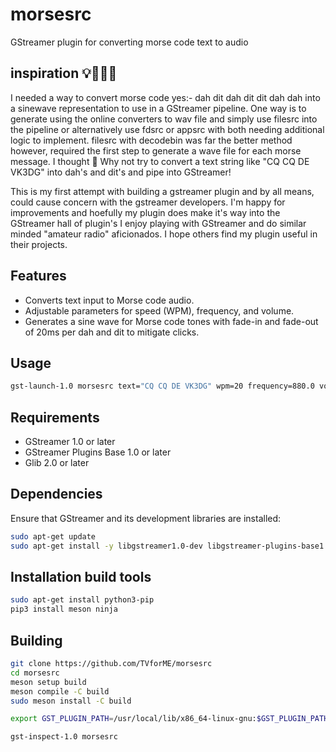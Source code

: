 # morsesrc
GStreamer plugin for converting morse code text to audio

## inspiration 💡🌟👩‍🎨
I needed a way to convert morse code yes:- dah dit dah dit dit dah dah into a sinewave representation to use in a GStreamer pipeline. One way is to generate using the online converters to wav file and simply use filesrc into the pipeline or alternatively use fdsrc or appsrc with both needing additional logic to implement.
filesrc with decodebin was far the better method however, required the first step to generate a wave file for each morse message. 
I thought 🤔 Why not try to convert a text string like "CQ CQ DE VK3DG" into dah's and dit's and pipe into GStreamer!

This is my first attempt with building a gstreamer plugin and by all means, could cause concern with the gstreamer developers. I'm happy for improvements and hoefully my plugin does make it's way into the GStreamer hall of plugin's
I enjoy playing with GStreamer and do similar minded "amateur radio" aficionados.  I hope others find my plugin useful in their projects.

## Features

- Converts text input to Morse code audio.
- Adjustable parameters for speed (WPM), frequency, and volume.
- Generates a sine wave for Morse code tones with fade-in and fade-out of 20ms per dah and dit to mitigate clicks.

## Usage

```bash
gst-launch-1.0 morsesrc text="CQ CQ DE VK3DG" wpm=20 frequency=880.0 volume=0.5 ! audioconvert ! autoaudiosink
```

## Requirements

- GStreamer 1.0 or later
- GStreamer Plugins Base 1.0 or later
- Glib 2.0 or later
  
## Dependencies

Ensure that GStreamer and its development libraries are installed:

```bash
sudo apt-get update
sudo apt-get install -y libgstreamer1.0-dev libgstreamer-plugins-base1.0-dev
```

## Installation build tools

```bash
sudo apt-get install python3-pip
pip3 install meson ninja
```
## Building

```bash
git clone https://github.com/TVforME/morsesrc
cd morsesrc
meson setup build
meson compile -C build
sudo meson install -C build

export GST_PLUGIN_PATH=/usr/local/lib/x86_64-linux-gnu:$GST_PLUGIN_PATH

gst-inspect-1.0 morsesrc
```
